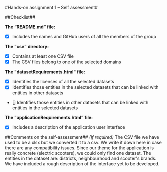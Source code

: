 #Hands-on assignment 1 – Self assessment#

##Checklist##

**The “README.md” file:**

- [X] Includes the names and GitHub users of all the members of the group

**The "csv" directory:**

- [X] Contains at least one CSV file 
- [X] The CSV files belong to one of the selected domains

**The "datasetRequirements.html" file:**

- [X] Identifies the licenses of all the selected datasets
- [X] Identifies those entities in the selected datasets that can be linked with entities in other datasets
- [] Identifies those entities in other datasets that can be linked with entities in the selected datasets 

**The "applicationRequirements.html” file:**

- [X] Includes a description of the application user interface

##Comments on the self-assessment##
_(If required)_
The CSV file we have used to be a xlsx but we converted it to a csv. We write it down here in case there are any compatibility issues.
Since our theme for the application is really concrete (electric scooters), we could only find one dataset.
The entities in the dataset are: districts, neighbourhood and scooter's brands. 
We have included a rough description of the interface yet to be developed.
